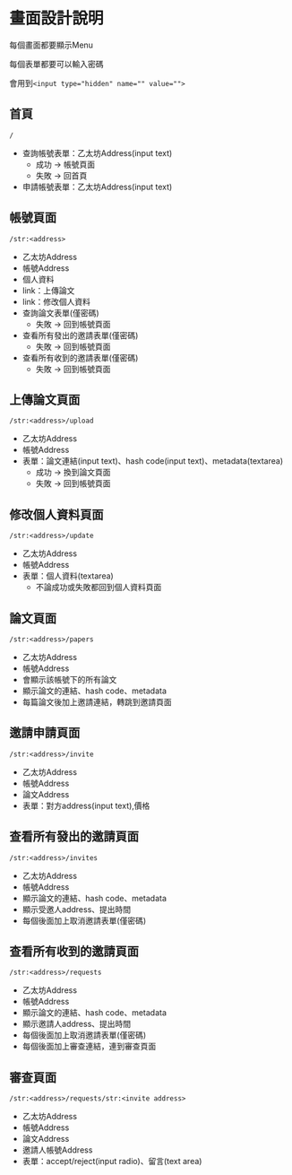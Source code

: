# 畫面設計說明

每個畫面都要顯示Menu

每個表單都要可以輸入密碼

會用到`<input type="hidden" name="" value="">`

## 首頁

`/`

* 查詢帳號表單：乙太坊Address(input text)
    - 成功 -> 帳號頁面
    - 失敗 -> 回首頁
* 申請帳號表單：乙太坊Address(input text)

## 帳號頁面

`/str:<address>`

* 乙太坊Address
* 帳號Address
* 個人資料
* link：上傳論文
* link：修改個人資料
* 查詢論文表單(僅密碼)
    - 失敗 -> 回到帳號頁面 
* 查看所有發出的邀請表單(僅密碼)
    - 失敗 -> 回到帳號頁面
* 查看所有收到的邀請表單(僅密碼)
    - 失敗 -> 回到帳號頁面

## 上傳論文頁面

`/str:<address>/upload`

* 乙太坊Address
* 帳號Address
* 表單：論文連結(input text)、hash code(input text)、metadata(textarea)
    - 成功 -> 換到論文頁面
    - 失敗 -> 回到帳號頁面

## 修改個人資料頁面

`/str:<address>/update`

* 乙太坊Address
* 帳號Address
* 表單：個人資料(textarea)
    - 不論成功或失敗都回到個人資料頁面

## 論文頁面

`/str:<address>/papers`

* 乙太坊Address
* 帳號Address
* 會顯示該帳號下的所有論文
* 顯示論文的連結、hash code、metadata
* 每篇論文後加上邀請連結，轉跳到邀請頁面

## 邀請申請頁面

`/str:<address>/invite`

* 乙太坊Address
* 帳號Address
* 論文Address
* 表單：對方address(input text),價格

## 查看所有發出的邀請頁面

`/str:<address>/invites`

* 乙太坊Address
* 帳號Address
* 顯示論文的連結、hash code、metadata
* 顯示受邀人address、提出時間
* 每個後面加上取消邀請表單(僅密碼)

## 查看所有收到的邀請頁面

`/str:<address>/requests`

* 乙太坊Address
* 帳號Address
* 顯示論文的連結、hash code、metadata
* 顯示邀請人address、提出時間
* 每個後面加上取消邀請表單(僅密碼)
* 每個後面加上審查連結，連到審查頁面

## 審查頁面

`/str:<address>/requests/str:<invite address>`

* 乙太坊Address
* 帳號Address
* 論文Address
* 邀請人帳號Address
* 表單：accept/reject(input radio)、留言(text area)

